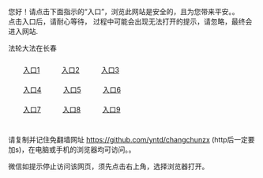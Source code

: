 您好！请点击下面指示的“入口”，浏览此网站是安全的，且为您带来平安。。 <br/>
点击入口后，请耐心等待， 过程中可能会出现无法打开的提示，请忽略，最终会进入网站. </br>

法轮大法在长春<br/>
<div style="padding:10px"><a style="margin:20px" target="_blank" href="https://d8bjitxq7w7do.cloudfront.net/2Qpsp?mxrwth" id="ccLink1" rel="nofollow">入口1</a> <a target="_blank" style="margin:20px" href="https://d2ba63tt1hyzeh.cloudfront.net/2Qpsp?jomiijg" id="ccLink2" rel="nofollow">入口2</a> <a style="margin:20px" target="_blank" href="https://dnmq7v75s6fbv.cloudfront.net/2Qpsp?niwsqmbx" id="ccLink3" rel="nofollow">入口3</a></div>

<div style="padding:10px" ><a style="margin:20px" target="_blank" href="https://d8bjitxq7w7do.cloudfront.net/2Qpsp?mxrwth" id="ccLink4" rel="nofollow">入口4</a> <a style="margin:20px" href="https://d2ba63tt1hyzeh.cloudfront.net/2Qpsp?jomiijg" target="_blank" id="ccLink5" rel="nofollow">入口5</a> <a style="margin:20px" href="https://dnmq7v75s6fbv.cloudfront.net/2Qpsp?niwsqmbx" target="_blank" id="ccLink6" rel="nofollow">入口6</a></div>

<div style="padding:10px"><a style="margin:20px" target="_blank" href="https://d8bjitxq7w7do.cloudfront.net/2Qpsp?mxrwth" id="ccLink7" rel="nofollow">入口7</a> <a style="margin:20px" href="https://d2ba63tt1hyzeh.cloudfront.net/2Qpsp?jomiijg" target="_blank" id="ccLink8" rel="nofollow">入口8</a> <a style="margin:20px" target="_blank" href="https://dnmq7v75s6fbv.cloudfront.net/2Qpsp?niwsqmbx" id="ccLink9" rel="nofollow">入口9</a></div>

<br/>



请复制并记住免翻墙网址 https://github.com/yntd/changchunzx (http后一定要加s)，在电脑或手机的浏览器均可访问。。<br/>

微信如提示停止访问该网页，须先点击右上角，选择浏览器打开。
